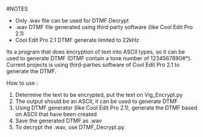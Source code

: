 #NOTES
- Only .wav file can be used for DTMF Decrypt
- .wav DTMF file generated using third party software (like Cool Edit Pro 2.1)
- Cool Edit Pro 2.1 DTMF generate limited to 22kHz

Its a program that does encryption of text into ASCII types, so it can be used to generate DTMF (DTMF contain a tone number of 1234567890#*).
Current projects is using third-parties software of Cool Edit Pro 2.1 to generate the DTMF.

How to use :
1. Determine the text to be encrypted, put the text on Vig_Encrypt.py
2. The output should be an ASCII, it can be used to generate DTMF
3. Using DTMF generator (like Cool Edit Pro 2.1), generate the DTMF based on ASCII that have been created
4. Save the generated DTMF as .wav
5. To decrypt the .wav, use DTMF_Decrypt.py
